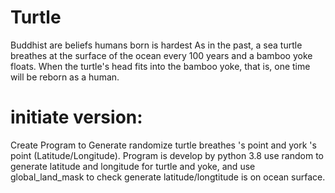 # Turtle
Buddhist are beliefs humans born is hardest As in the past, a sea turtle breathes at the surface of the ocean every 100 years and a bamboo yoke floats. When the turtle's head fits into the bamboo yoke, that is, one time will be reborn as a human. 
# initiate version: 
Create Program to Generate randomize turtle breathes 's point and york 's point (Latitude/Longitude).
Program is develop by python 3.8 use random to generate latitude and longitude for turtle and yoke, and use global_land_mask to check generate latitude/longtitude is on ocean surface.
